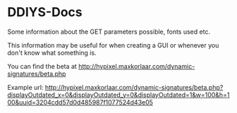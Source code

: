 # DDIYS-Docs
Some information about the GET parameters possible, fonts used etc.

This information may be useful for when creating a GUI or whenever you don't know what something is.


You can find the beta at http://hypixel.maxkorlaar.com/dynamic-signatures/beta.php

Example url: http://hypixel.maxkorlaar.com/dynamic-signatures/beta.php?displayOutdated_x=0&displayOutdated_y=0&displayOutdated=1&w=100&h=100&uuid=3204cdd57d0d485987f1077524d43e05
